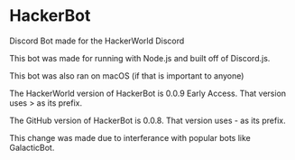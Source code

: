 # HackerBot
Discord Bot made for the HackerWorld Discord

This bot was made for running with Node.js and built off of Discord.js.  

This bot was also ran on macOS (if that is important to anyone)

The HackerWorld version of HackerBot is 0.0.9 Early Access. That version uses > as its prefix.  

The GitHub version of HackerBot is 0.0.8. That version uses - as its prefix.  


This change was made due to interferance with popular bots like GalacticBot.
